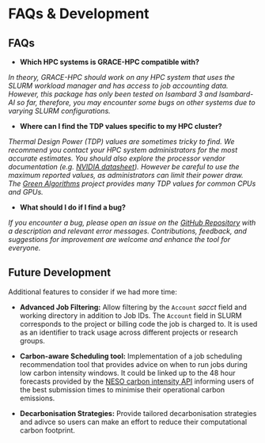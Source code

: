 # FAQs & Development

## FAQs

- **Which HPC systems is GRACE-HPC compatible with?**

*In theory, GRACE-HPC should work on any HPC system that uses the SLURM workload manager and has access to job accounting data. However, this package has only been tested on Isambard 3 and Isambard-AI so far, therefore, you may encounter some bugs on other systems due to varying SLURM configurations.*

- **Where can I find the TDP values specific to my HPC cluster?**

*Thermal Design Power (TDP) values are sometimes tricky to find. We recommend you contact your HPC system administrators for the most accurate estimates. You should also explore the processor vendor documentation (e.g. [NVIDIA datasheet](https://resources.nvidia.com/en-us-grace-cpu/grace-hopper-superchip?ncid=no-ncid)). However be careful to use the maximum reported values, as administrators can limit their power draw. The [Green Algorithms](https://github.com/GreenAlgorithms/green-algorithms-tool/tree/master/data/latest) project provides many TDP values for common CPUs and GPUs.*

- **What should I do if I find a bug?**

*If you encounter a bug, please open an issue on the [GitHub Repository](https://github.com/Elliot-Ayliffe/GRACE-HPC/issues) with a description and relevant error messages. Contributions, feedback, and suggestions for improvement are welcome and enhance the tool for everyone.*

## Future Development 

Additional features to consider if we had more time:

- **Advanced Job Filtering:** Allow filtering by the `Account` *sacct* field and working directory in addition to Job IDs. The `Account` field in SLURM corresponds to the project or billing code the job is charged to. It is used as an identifier to track usage across different projects or research groups. 

- **Carbon-aware Scheduling tool:** Implementation of a job scheduling recommendation tool that provides advice on when to run jobs during low carbon intensity windows. It could be linked up to the 48 hour forecasts provided by the [NESO carbon intensity API](https://carbon-intensity.github.io/api-definitions/#carbon-intensity-api-v2-0-0) informing users of the best submission times to minimise their operational carbon emissions.

- **Decarbonisation Strategies:** Provide tailored decarbonisation strategies and adivce so users can make an effort to reduce their computational carbon footprint.